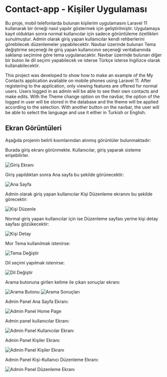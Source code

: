# Contact-app - Kişiler Uygulaması

Bu proje, mobil telefonlarda bulunan kişilerim uygulamasını Laravel 11 kullanarak bir örneği nasıl yapılır göstermek için geliştirilmiştir. 
Uygulamaya kayıt olduktan sonra normal kullanıcılar için sadece görüntüleme özellikleri sunulmuştur. Admin olarak giriş yapan kullanıcılar kendi rehberlerini görebilecek düzenlemeler yapabilecektir. 
Navbar üzerinde bulunan Tema değiştirme seçeneği ile giriş yapan kullanıcının seçeneği veritabanında saklanıp seçimine göre tema uygulanacaktır. 
Navbar üzerinde bulunan diğer bir buton ile dil seçimi yapabilecek ve isterse Türkçe isterse İngilizce olarak kullanabilecektir.

This project was developed to show how to make an example of the My Contacts application available on mobile phones using Laravel 11. 
After registering to the application, only viewing features are offered for normal users. Users logged in as admin will be able to see their own contacts and make edits. 
With the Theme change option on the navbar, the option of the logged in user will be stored in the database and the theme will be applied according to the selection. 
With another button on the navbar, the user will be able to select the language and use it either in Turkish or English.

## Ekran Görüntüleri

Aşağıda projenin belirli kısımlarından alınmış görüntüler bulunmaktadır:


Burada giriş ekranı görünmekte. Kullanıcılar, giriş yaparak sisteme erişebilirler.

![Giriş Ekranı](https://github.com/kameralperen/Contact-app/blob/main/images/kay%C4%B1t_ol.png?raw=true)

Giriş yapıldıktan sonra Ana sayfa bu şekilde görünecektir:

![Ana Sayfa](https://github.com/kameralperen/Contact-app/blob/main/images/anasayfa.png?raw=true)

Admin olarak giriş yapan kullanıcılar Kişi Düzenleme ekranını bu şekilde görecektir:

![Kişi Düzenle](https://github.com/kameralperen/Contact-app/blob/main/images/admin_duzenleme.png?raw=true)

Normal giriş yapan kullanıcılar için ise Düzenleme sayfası yerine kişi detay sayfası gözükecektir:

![Kişi Detay](https://github.com/kameralperen/Contact-app/blob/main/images/kullan%C4%B1c%C4%B1_kisidetay.png?raw=true)

Mor Tema kullanılmak istenirse:

![Tema Değiştir](https://github.com/kameralperen/Contact-app/blob/main/images/tema2.png?raw=true)

Dil seçimi yapılmak istenirse:

![Dil Değiştir](https://github.com/kameralperen/Contact-app/blob/main/images/dil_secimi.png?raw=true)

Arama butonuna girilen kelime ile çıkan sonuçlar ekranı:

![Arama Butonu](https://github.com/kameralperen/Contact-app/blob/main/images/aramabutonu.png?raw=true)
![Arama Sonuçları](https://github.com/kameralperen/Contact-app/blob/main/images/aramasonuclar%C4%B1.png?raw=true)

Admin Panel Ana Sayfa Ekranı:

![Admin Panel Home Page](https://github.com/kameralperen/Contact-app/blob/main/images/admin_panel.png?raw=true)

Admin panel kullanıcılar Ekranı:

![Admin Panel Kullanıcılar Ekranı](https://github.com/kameralperen/Contact-app/blob/main/images/adminpanel_users.png?raw=true)

Admin Panel Kişiler Ekranı:

![Admin Panel Kişiler Ekranı](https://github.com/kameralperen/Contact-app/blob/main/images/adminpanel_contacts.png?raw=true)


Admin Panel Kişi-Kullanıcı Düzenleme Ekranı:

![Admin Panel Düzenleme Ekranı](https://github.com/kameralperen/Contact-app/blob/main/images/adminpanel_edit.png?raw=true)
